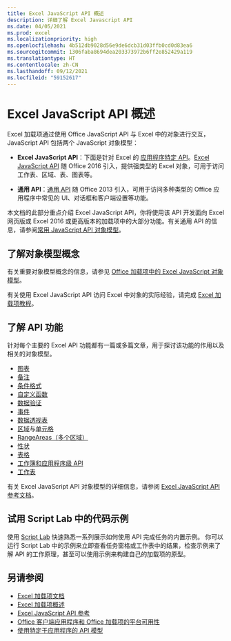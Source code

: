 ```yaml
---
title: Excel JavaScript API 概述
description: 详细了解 Excel Javascript API
ms.date: 04/05/2021
ms.prod: excel
ms.localizationpriority: high
ms.openlocfilehash: 4b512db9028d56e9de6dcb31d03ffb0cd0d83ea6
ms.sourcegitcommit: 1306faba8694dea203373972b6ff2e852429a119
ms.translationtype: HT
ms.contentlocale: zh-CN
ms.lasthandoff: 09/12/2021
ms.locfileid: "59152617"
---
```

# <a name="excel-javascript-api-overview"></a>Excel JavaScript API 概述

Excel 加载项通过使用 Office JavaScript API 与 Excel 中的对象进行交互，JavaScript API 包括两个 JavaScript 对象模型：

* **Excel JavaScript API**：下面是针对 Excel 的 [应用程序特定 API](../../develop/application-specific-api-model.md)。[Excel JavaScript API](/javascript/api/excel) 随 Office 2016 引入，提供强类型的 Excel 对象，可用于访问工作表、区域、表、图表等。

* **通用 API**：[通用 API](/javascript/api/office) 随 Office 2013 引入，可用于访问多种类型的 Office 应用程序中常见的 UI、对话框和客户端设置等功能。

本文档的此部分重点介绍 Excel JavaScript API，你将使用该 API 开发面向 Excel 网页版或 Excel 2016 或更高版本的加载项中的大部分功能。有关通用 API 的信息，请参阅[常用 JavaScript API 对象模型](../../develop/office-javascript-api-object-model.md)。

## <a name="learn-object-model-concepts"></a>了解对象模型概念

有关重要对象模型概念的信息，请参见 [Office 加载项中的 Excel JavaScript 对象模型](../../excel/excel-add-ins-core-concepts.md)。

有关使用 Excel JavaScript API 访问 Excel 中对象的实际经验，请完成 [Excel 加载项教程](../../tutorials/excel-tutorial.md)。

## <a name="learn-api-capabilities"></a>了解 API 功能

针对每个主要的 Excel API 功能都有一篇或多篇文章，用于探讨该功能的作用以及相关的对象模型。

* [图表](../../excel/excel-add-ins-charts.md)
* [备注](../../excel/excel-add-ins-comments.md)
* [条件格式](../../excel/excel-add-ins-conditional-formatting.md)
* [自定义函数](../../excel/custom-functions-overview.md)
* [数据验证](../../excel/excel-add-ins-data-validation.md)
* [事件](../../excel/excel-add-ins-events.md)
* [数据透视表](../../excel/excel-add-ins-pivottables.md)
* [区域](../../excel/excel-add-ins-ranges-get.md)与[单元格](../../excel/excel-add-ins-cells.md)
* [RangeAreas（多个区域）](../../excel/excel-add-ins-multiple-ranges.md)
* [性状](../../excel/excel-add-ins-shapes.md)
* [表格](../../excel/excel-add-ins-tables.md)
* [工作簿和应用程序级 API](../../excel/excel-add-ins-workbooks.md)
* [工作表](../../excel/excel-add-ins-worksheets.md)

有关 Excel JavaScript API 对象模型的详细信息，请参阅 [Excel JavaScript API 参考文档](/javascript/api/excel)。

## <a name="try-out-code-samples-in-script-lab"></a>试用 Script Lab 中的代码示例

使用 [Script Lab](../../overview/explore-with-script-lab.md) 快速熟悉一系列展示如何使用 API 完成任务的内置示例。 你可以运行 Script Lab 中的示例来立即查看任务窗格或工作表中的结果，检查示例来了解 API 的工作原理，甚至可以使用示例来构建自己的加载项的原型。

## <a name="see-also"></a>另请参阅

* [Excel 加载项文档](../../excel/index.yml)
* [Excel 加载项概述](../../excel/excel-add-ins-overview.md)
* [Excel JavaScript API 参考](/javascript/api/excel)
* [Office 客户端应用程序和 Office 加载项的平台可用性](../../overview/office-add-in-availability.md)
* [使用特定于应用程序的 API 模型](../../develop/application-specific-api-model.md)
